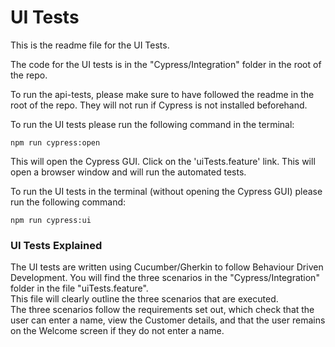 # UI Tests

This is the readme file for the UI Tests.

The code for the UI tests is in the "Cypress/Integration" folder in the root of the repo.  

To run the api-tests, please make sure to have followed the readme in the root of the repo. They will not run if Cypress is not installed beforehand.  

To run the UI tests please run the following command in the terminal:
```
npm run cypress:open
```

This will open the Cypress GUI. Click on the 'uiTests.feature' link. This will open a browser window and will run the automated tests.  

To run the UI tests in the terminal (without opening the Cypress GUI) please run the following command:
```
npm run cypress:ui
``` 

### UI Tests Explained
The UI tests are written using Cucumber/Gherkin to follow Behaviour Driven Development. You will find the three scenarios in the "Cypress/Integration" folder in the file "uiTests.feature".  
This file will clearly outline the three scenarios that are executed.  
The three scenarios follow the requirements set out, which check that the user can enter a name, view the Customer details, and that the user remains on the Welcome screen if they do not enter a name.